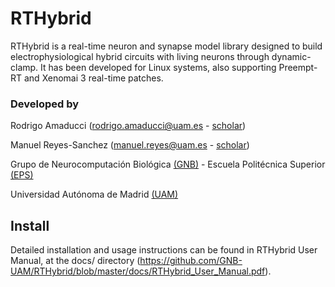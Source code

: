 # RTHybrid
RTHybrid is a real-time neuron and synapse model library designed to build electrophysiological hybrid circuits with living neurons through dynamic-clamp. It has been developed for Linux systems, also supporting Preempt-RT and Xenomai 3 real-time patches.

### Developed by
Rodrigo Amaducci (rodrigo.amaducci@uam.es - [scholar](https://scholar.google.es/citations?user=Lq4ogOQAAAAJ))

Manuel Reyes-Sanchez (manuel.reyes@uam.es - [scholar](https://scholar.google.es/citations?user=JlKzj1cAAAAJ))

Grupo de Neurocomputación Biológica [(GNB)](http://arantxa.ii.uam.es/~gnb/) - Escuela Politécnica Superior [(EPS)](http://www.uam.es/ss/Satellite/EscuelaPolitecnica/es/home.htm)

Universidad Autónoma de Madrid [(UAM)](http://www.uam.es)


## Install
Detailed installation and usage instructions can be found in RTHybrid User Manual, at the docs/ directory (https://github.com/GNB-UAM/RTHybrid/blob/master/docs/RTHybrid_User_Manual.pdf).

